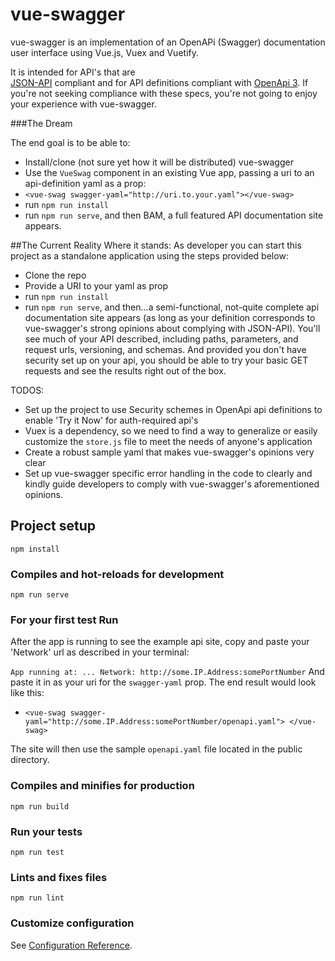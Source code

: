 # vue-swagger
vue-swagger is an implementation of an OpenAPi (Swagger)
documentation user interface using Vue.js, Vuex and Vuetify. 

It is intended for API's that are  
[JSON-API](https://jsonapi.org/) compliant and for API definitions compliant with [OpenApi 3](https://swagger.io/specification/). 
If you're not seeking compliance with these specs, you're not going to enjoy your experience with vue-swagger.

###The Dream

The end goal is to be able to:
* Install/clone (not sure yet how it will be distributed) vue-swagger
* Use the `VueSwag` component in an existing Vue app, passing a uri to an api-definition yaml as a prop:
* `<vue-swag
swagger-yaml="http://uri.to.your.yaml"></vue-swag>`
* run `npm run install`
* run `npm run serve`, and then BAM, a full featured API documentation site appears.

##The Current Reality
Where it stands: As developer you can start this project as a standalone application using the steps provided below:
* Clone the repo
* Provide a URI to your yaml as prop
* run `npm run install`
* run `npm run serve`, and then...a semi-functional, not-quite complete api documentation site appears 
(as long as your definition corresponds to vue-swagger's strong opinions about complying with JSON-API).
 You'll see much of your API described, including paths, parameters, and request urls, versioning, and schemas. 
And provided you don't have security set up on your api, you should be able to try your
basic GET requests and see the results right out of the box. 


TODOS:
* Set up the project to use Security schemes in OpenApi api definitions to enable 'Try it Now' for auth-required api's
* Vuex is a dependency, so we need to find a way to generalize or easily customize the `store.js`
  file to meet the needs of anyone's application
* Create a robust sample yaml that makes vue-swagger's opinions very clear
* Set up vue-swagger specific error handling in the code to clearly and kindly guide developers to comply with vue-swagger's
aforementioned opinions.

## Project setup
```
npm install
```

### Compiles and hot-reloads for development
```
npm run serve
```
### For your first test Run
After the app is running to see the example api site, copy and paste your 
'Network' url as described in your terminal:

`App running at: ...
Network: http://some.IP.Address:somePortNumber`
And paste it in as your uri for the `swagger-yaml` prop. The end result would look like this:
* `<vue-swag swagger-yaml="http://some.IP.Address:somePortNumber/openapi.yaml"> </vue-swag>`

The site will then use the sample `openapi.yaml` file located in the public directory.
### Compiles and minifies for production
```
npm run build
```

### Run your tests
```
npm run test
```

### Lints and fixes files
```
npm run lint
```

### Customize configuration
See [Configuration Reference](https://cli.vuejs.org/config/).
